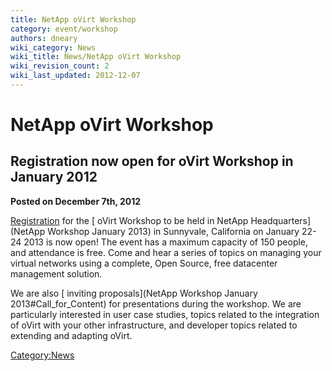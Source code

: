 ```yaml
---
title: NetApp oVirt Workshop
category: event/workshop
authors: dneary
wiki_category: News
wiki_title: News/NetApp oVirt Workshop
wiki_revision_count: 2
wiki_last_updated: 2012-12-07
---
```


# NetApp oVirt Workshop

## Registration now open for oVirt Workshop in January 2012

**Posted on December 7th, 2012**

[Registration](http://ovirtnetapp2013.eventbrite.com) for the [ oVirt Workshop to be held in NetApp Headquarters](NetApp Workshop January 2013) in Sunnyvale, California on January 22-24 2013 is now open! The event has a maximum capacity of 150 people, and attendance is free. Come and hear a series of topics on managing your virtual networks using a complete, Open Source, free datacenter management solution.

We are also [ inviting proposals](NetApp Workshop January 2013#Call_for_Content) for presentations during the workshop. We are particularly interested in user case studies, topics related to the integration of oVirt with your other infrastructure, and developer topics related to extending and adapting oVirt.

<Category:News>
